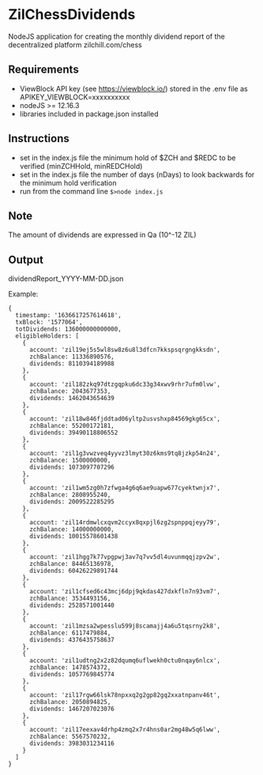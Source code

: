 # ZilChessDividends
NodeJS application for creating the monthly dividend report of the decentralized platform zilchill.com/chess

## Requirements
* ViewBlock API key (see https://viewblock.io/) stored in the .env file as APIKEY_VIEWBLOCK=xxxxxxxxxx
* nodeJS >= 12.16.3
* libraries included in package.json installed

## Instructions
* set in the index.js file the minimum hold of $ZCH and $REDC to be verified (minZCHHold, minREDCHold)
* set in the index.js file the number of days (nDays) to look backwards for the minimum hold verification
* run from the command line ```$>node index.js```

## Note
The amount of dividends are expressed in Qa (10^-12 ZIL)

## Output
dividendReport_YYYY-MM-DD.json

Example:
```
{
  timestamp: '1636617257614618',
  txBlock: '1577064',
  totDividends: 136000000000000,
  eligibleHolders: [
    {
      account: 'zil19ej5s5wl8sw8z6u8l3dfcn7kkspsqrgngkksdn',
      zchBalance: 11336890576,
      dividends: 8110394189988
    },
    {
      account: 'zil182zkq97dtzgqpku6dc33g34xwv9rhr7ufm0lvw',
      zchBalance: 2043677353,
      dividends: 1462043654639
    },
    {
      account: 'zil18w846fjddtad06yltp2usvshxp84569gkg65cx',
      zchBalance: 55200172181,
      dividends: 39490118806552
    },
    {
      account: 'zil1g3vwzveq4yyvz3lmyt30z6kms9tq8jzkp54n24',
      zchBalance: 1500000000,
      dividends: 1073097707296
    },
    {
      account: 'zil1wm5zg0h7zfwga4g6q6ae9uapw677cyektwnjx7',
      zchBalance: 2808955240,
      dividends: 2009522285295
    },
    {
      account: 'zil14rdmwlcxqvm2ccyx8qxpjl6zg2spnppqjeyy79',
      zchBalance: 14000000000,
      dividends: 10015578601438
    },
    {
      account: 'zil1hgg7k77vpgpwj3av7q7vv5dl4uvunmqqjzpv2w',
      zchBalance: 84465136978,
      dividends: 60426229891744
    },
    {
      account: 'zil1cfsed6c43mcj6dpj9qkdas427dxkfln7n93vm7',
      zchBalance: 3534493156,
      dividends: 2528571001440
    },
    {
      account: 'zil1mzsa2wpesslu599j8scamajj4a6u5tqsrny2k8',
      zchBalance: 6117479884,
      dividends: 4376435758637
    },
    {
      account: 'zil1udtng2x2z82dqumq6uflwekh0ctu0nqay6nlcx',
      zchBalance: 1478574372,
      dividends: 1057769845774
    },
    {
      account: 'zil17rgw66lsk78npxxq2g2gp82gq2xxatnpanv46t',
      zchBalance: 2050894825,
      dividends: 1467207023076
    },
    {
      account: 'zil17eexav4drhp4zmq2x7r4hns0ar2mg48w5q6lww',
      zchBalance: 5567570232,
      dividends: 3983031234116
    }
  ]
}

```
